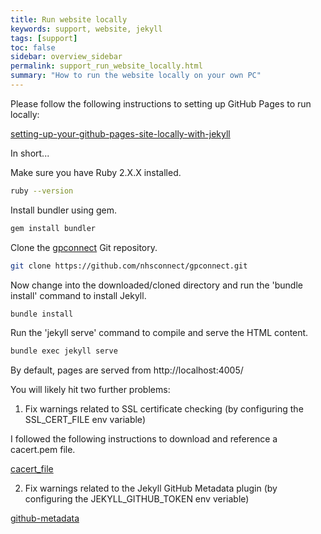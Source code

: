 ```yaml
---
title: Run website locally
keywords: support, website, jekyll
tags: [support]
toc: false
sidebar: overview_sidebar
permalink: support_run_website_locally.html
summary: "How to run the website locally on your own PC"
---
```


Please follow the following instructions to setting up GitHub Pages to run locally:

[setting-up-your-github-pages-site-locally-with-jekyll](https://help.github.com/articles/setting-up-your-github-pages-site-locally-with-jekyll/)

In short...

Make sure you have Ruby 2.X.X installed.

```bash
ruby --version
```

Install bundler using gem.

```bash
gem install bundler 
```

Clone the [gpconnect](https://github.com/nhsconnect/gpconnect.git) Git repository.

```bash
git clone https://github.com/nhsconnect/gpconnect.git
```

Now change into the downloaded/cloned directory and run the 'bundle install' command to install Jekyll.

```bash
bundle install 
```

Run the 'jekyll serve' command to compile and serve the HTML content.

```bash
bundle exec jekyll serve 
```

By default, pages are served from http://localhost:4005/

You will likely hit two further problems:

1) Fix warnings related to SSL certificate checking (by configuring the SSL_CERT_FILE env variable)

I followed the following instructions to download and reference a cacert.pem file.

[cacert_file](https://gist.github.com/fnichol/867550)

2) Fix warnings related to the Jekyll GitHub Metadata plugin (by configuring the JEKYLL_GITHUB_TOKEN env veriable)

[github-metadata](https://github.com/jekyll/github-metadata)

